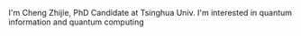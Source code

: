 
I'm Cheng Zhijie, PhD Candidate at Tsinghua Univ.
I'm interested in quantum information and quantum computing

